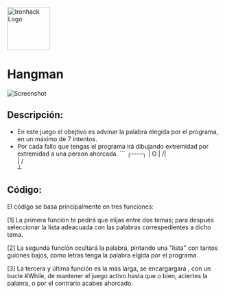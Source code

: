 <img src="https://bit.ly/2VnXWr2" alt="Ironhack Logo" width="100"/>

# Hangman
 ![Screenshot](hangman.png) 

## Descripción:

- En este juego el obejtivo es advinar la palabra elegida por el programa, en un máximo de 7 intentos.
- Por cada fallo que tengas el programa irá dibujando extremidad por extremidad a una person ahorcada.
        ```
        ┌----┐
        |    O
        |   /|\
        |   / \
        ┴       
        
       
## Código:

El código se basa principalmente en tres funciones:

[1] La primera función te pedirá que elijas entre dos temas; para después seleccionar la lista adeacuada con las palabras correspedientes a dicho tema.

[2] La segunda función ocultará la palabra, pintando una "lista" con tantos guiones bajos, como letras tenga la palabra elgida por el programa

[3] La tercera y última función es la más larga, se encargargará , con un bucle #While, de mantener el juego activo hasta que o bien, aciertes la palanra, o por el contrario acabes ahorcado.
